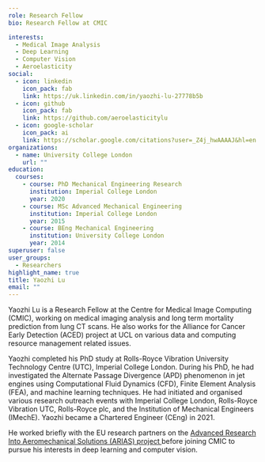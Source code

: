 ```yaml
---
role: Research Fellow
bio: Research Fellow at CMIC

interests:
  - Medical Image Analysis
  - Deep Learning
  - Computer Vision
  - Aeroelasticity
social:
  - icon: linkedin
    icon_pack: fab
    link: https://uk.linkedin.com/in/yaozhi-lu-27778b5b
  - icon: github
    icon_pack: fab
    link: https://github.com/aeroelasticitylu
  - icon: google-scholar
    icon_pack: ai
    link: https://scholar.google.com/citations?user=_Z4j_hwAAAAJ&hl=en
organizations:
  - name: University College London
    url: ""
education:
  courses:
    - course: PhD Mechanical Engineering Research
      institution: Imperial College London
      year: 2020
    - course: MSc Advanced Mechanical Engineering
      institution: Imperial College London
      year: 2015
    - course: BEng Mechanical Engineering
      institution: University College London
      year: 2014
superuser: false
user_groups:
  - Researchers
highlight_name: true
title: Yaozhi Lu
email: ""
---
```


Yaozhi Lu is a Research Fellow at the Centre for Medical Image Computing (CMIC), working on medical imaging analysis and long term mortality prediction from lung CT scans. He also works for the Alliance for Cancer Early Detection (ACED) project at UCL on various data and computing resource management related issues.

Yaozhi completed his PhD study at Rolls-Royce Vibration University Technology Centre (UTC), Imperial College London. During his PhD, he had investigated the Alternate Passage Divergence (APD) phenomenon in jet engines using Computational Fluid Dynamics (CFD), Finite Element Analysis (FEA), and machine learning techniques. He had initiated and organised various research outreach events with Imperial College London, Rolls-Royce Vibration UTC, Rolls-Royce plc, and the Institution of Mechanical Engineers (IMechE). Yaozhi became a Chartered Engineer (CEng) in 2021.

He worked briefly with the EU research partners on the <a href="https://www.arias-project.eu/" target="_blank" rel="noopener"> Advanced Research Into Aeromechanical Solutions (ARIAS) project </a> before joining CMIC to pursue his interests in deep learning and computer vision.
